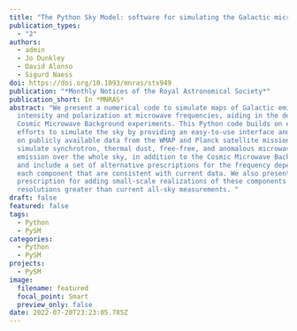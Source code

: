 ```yaml
---
title: "The Python Sky Model: software for simulating the Galactic microwave sky"
publication_types:
  - "2"
authors:
  - admin
  - Jo Dunkley
  - David Alonso
  - Sigurd Naess
doi: https://doi.org/10.1093/mnras/stx949
publication: "*Monthly Notices of the Royal Astronomical Society*"
publication_short: In *MNRAS*
abstract: "We present a numerical code to simulate maps of Galactic emission in
  intensity and polarization at microwave frequencies, aiding in the design of
  Cosmic Microwave Background experiments. This Python code builds on existing
  efforts to simulate the sky by providing an easy-to-use interface and is based
  on publicly available data from the WMAP and Planck satellite missions. We
  simulate synchrotron, thermal dust, free-free, and anomalous microwave
  emission over the whole sky, in addition to the Cosmic Microwave Background,
  and include a set of alternative prescriptions for the frequency dependence of
  each component that are consistent with current data. We also present a
  prescription for adding small-scale realizations of these components at
  resolutions greater than current all-sky measurements. "
draft: false
featured: false
tags:
  - Python
  - PySM
categories:
  - Python
  - PySM
projects:
  - PySM
image:
  filename: featured
  focal_point: Smart
  preview_only: false
date: 2022-07-20T23:23:05.785Z
---
```

